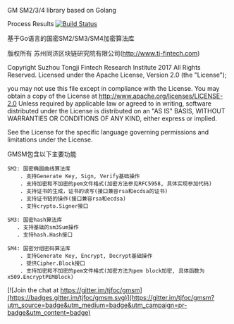 
GM SM2/3/4 library based on Golang

Process Results
[![Build Status](https://travis-ci.org/tjfoc/gmsm.svg?branch=master)](https://travis-ci.org/tjfoc/gmsm)

基于Go语言的国密SM2/SM3/SM4加密算法库

版权所有 苏州同济区块链研究院有限公司(http://www.tj-fintech.com)


Copyright Suzhou Tongji Fintech Research Institute 2017 All Rights Reserved.
Licensed under the Apache License, Version 2.0 (the "License");

you may not use this file except in compliance with the License.
You may obtain a copy of the License at
     http://www.apache.org/licenses/LICENSE-2.0
Unless required by applicable law or agreed to in writing, software distributed under the License is distributed on an "AS IS" BASIS, WITHOUT WARRANTIES OR CONDITIONS OF ANY KIND, either express or implied.

See the License for the specific language governing permissions and limitations under the License.


GMSM包含以下主要功能

    SM2: 国密椭圆曲线算法库
        . 支持Generate Key, Sign, Verify基础操作
        . 支持加密和不加密的pem文件格式(加密方法参见RFC5958, 具体实现参加代码)
        . 支持证书的生成，证书的读写(接口兼容rsa和ecdsa的证书)
        . 支持证书链的操作(接口兼容rsa和ecdsa)
        . 支持crypto.Signer接口

    SM3: 国密hash算法库
       . 支持基础的sm3Sum操作
       . 支持hash.Hash接口

    SM4: 国密分组密码算法库
        . 支持Generate Key, Encrypt, Decrypt基础操作
        . 提供Cipher.Block接口
        . 支持加密和不加密的pem文件格式(加密方法为pem block加密, 具体函数为x509.EncryptPEMBlock)




[![Join the chat at https://gitter.im/tjfoc/gmsm](https://badges.gitter.im/tjfoc/gmsm.svg)](https://gitter.im/tjfoc/gmsm?utm_source=badge&utm_medium=badge&utm_campaign=pr-badge&utm_content=badge)